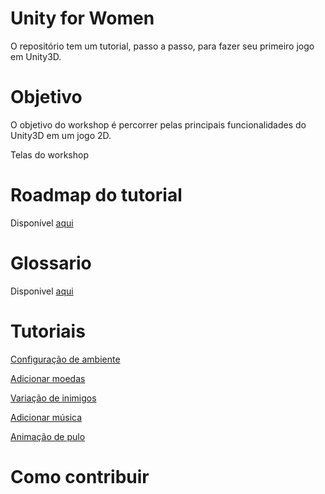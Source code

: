 # Unity for Women

O repositório tem um tutorial, passo a passo, para fazer seu primeiro jogo em Unity3D.


# Objetivo

O objetivo do workshop é percorrer pelas principais funcionalidades do Unity3D  em um jogo 2D. 

Telas do workshop

# Roadmap do tutorial

Disponível [aqui](./RoadmapWorkshop.md)

# Glossario

Disponivel [aqui](./glossario.md)

# Tutoriais

[Configuração de ambiente](../configurar-ambiente/tutoriais)

[Adicionar moedas](../adiciona-moedas/tutoriais)

[Variação de inimigos](../variacao_inimigos/tutoriais)

[Adicionar música](../adicionando_musica/tutoriais)

[Animação de pulo](../animacao-pulo/tutoriais)


# Como contribuir
